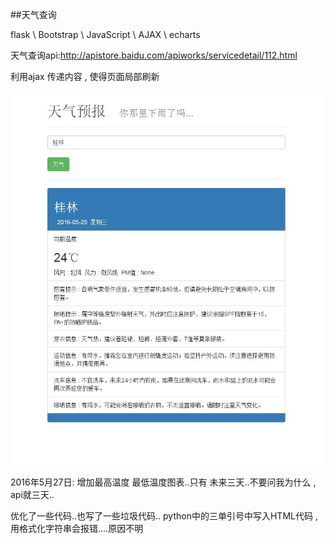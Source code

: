 ##天气查询

flask \ Bootstrap \ JavaScript \ AJAX \ echarts

天气查询api:http://apistore.baidu.com/apiworks/servicedetail/112.html

利用ajax 传递内容 , 使得页面局部刷新


![image](https://github.com/hadesong/flask_weather/raw/master/app_package/static/1.jpg)

2016年5月27日:
增加最高温度 最低温度图表..只有 未来三天..不要问我为什么 ,  api就三天..

优化了一些代码..也写了一些垃圾代码..
python中的三单引号中写入HTML代码 , 用格式化字符串会报错....原因不明
